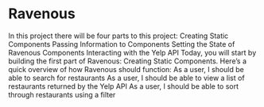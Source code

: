 # Ravenous
In this project there will be four parts to this project:  Creating Static Components Passing Information to Components Setting the State of Ravenous Components Interacting with the Yelp API Today, you will start by building the first part of Ravenous: Creating Static Components.  Here’s a quick overview of how Ravenous should function:  As a user, I should be able to search for restaurants As a user, I should be able to view a list of restaurants returned by the Yelp API As a user, I should be able to sort through restaurants using a filter
